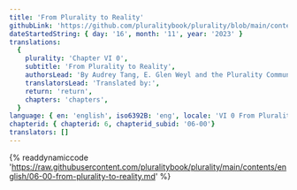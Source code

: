 ```yaml
---
title: 'From Plurality to Reality'
githubLink: 'https://github.com/pluralitybook/plurality/blob/main/contents/english/06-00-from-plurality-to-reality.md'
dateStartedString: { day: '16', month: '11', year: '2023' }
translations:
  {
    plurality: 'Chapter VI 0',
    subtitle: 'From Plurality to Reality',
    authorsLead: 'By Audrey Tang, E. Glen Weyl and the Plurality Community',
    translatorsLead: 'Translated by:',
    return: 'return',
    chapters: 'chapters',
  }
language: { en: 'english', iso6392B: 'eng', locale: 'VI 0 From Plurality to Reality' }
chapterid: { chapterid: 6, chapterid_subid: '06-00'}
translators: []
---
```

{% readdynamiccode 'https://raw.githubusercontent.com/pluralitybook/plurality/main/contents/english/06-00-from-plurality-to-reality.md' %}
